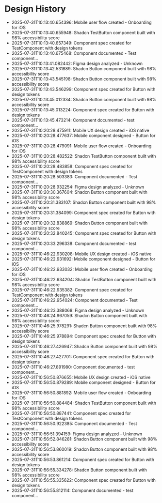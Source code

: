 # Design History

- 2025-07-31T10:13:40.654396: Mobile user flow created - Onboarding for iOS
- 2025-07-31T10:13:40.655948: Shadcn TestButton component built with 98% accessibility score
- 2025-07-31T10:13:40.657349: Component spec created for TestComponent with design tokens
- 2025-07-31T10:13:40.675468: Component documented - Test component...
- 2025-07-31T10:13:41.082442: Figma design analyzed - Unknown
- 2025-07-31T10:13:42.531889: Shadcn Button component built with 98% accessibility score
- 2025-07-31T10:13:43.545198: Shadcn Button component built with 98% accessibility score
- 2025-07-31T10:13:43.546299: Component spec created for Button with design tokens
- 2025-07-31T10:13:45.012334: Shadcn Button component built with 98% accessibility score
- 2025-07-31T10:13:45.013224: Component spec created for Button with design tokens
- 2025-07-31T10:13:45.473214: Component documented - test component...
- 2025-07-31T10:20:28.475911: Mobile UX design created - iOS native
- 2025-07-31T10:20:28.477637: Mobile component designed - Button for iOS
- 2025-07-31T10:20:28.479091: Mobile user flow created - Onboarding for iOS
- 2025-07-31T10:20:28.482522: Shadcn TestButton component built with 98% accessibility score
- 2025-07-31T10:20:28.483858: Component spec created for TestComponent with design tokens
- 2025-07-31T10:20:28.503383: Component documented - Test component...
- 2025-07-31T10:20:28.932254: Figma design analyzed - Unknown
- 2025-07-31T10:20:30.367604: Shadcn Button component built with 98% accessibility score
- 2025-07-31T10:20:31.383107: Shadcn Button component built with 98% accessibility score
- 2025-07-31T10:20:31.384099: Component spec created for Button with design tokens
- 2025-07-31T10:20:32.838869: Shadcn Button component built with 98% accessibility score
- 2025-07-31T10:20:32.840245: Component spec created for Button with design tokens
- 2025-07-31T10:20:33.296338: Component documented - test component...
- 2025-07-31T10:46:22.930208: Mobile UX design created - iOS native
- 2025-07-31T10:46:22.931692: Mobile component designed - Button for iOS
- 2025-07-31T10:46:22.933032: Mobile user flow created - Onboarding for iOS
- 2025-07-31T10:46:22.934204: Shadcn TestButton component built with 98% accessibility score
- 2025-07-31T10:46:22.935382: Component spec created for TestComponent with design tokens
- 2025-07-31T10:46:22.954024: Component documented - Test component...
- 2025-07-31T10:46:23.388068: Figma design analyzed - Unknown
- 2025-07-31T10:46:24.967059: Shadcn Button component built with 98% accessibility score
- 2025-07-31T10:46:25.978291: Shadcn Button component built with 98% accessibility score
- 2025-07-31T10:46:25.978894: Component spec created for Button with design tokens
- 2025-07-31T10:46:27.426947: Shadcn Button component built with 98% accessibility score
- 2025-07-31T10:46:27.427701: Component spec created for Button with design tokens
- 2025-07-31T10:46:27.891980: Component documented - test component...
- 2025-07-31T10:56:50.876655: Mobile UX design created - iOS native
- 2025-07-31T10:56:50.879289: Mobile component designed - Button for iOS
- 2025-07-31T10:56:50.881892: Mobile user flow created - Onboarding for iOS
- 2025-07-31T10:56:50.884484: Shadcn TestButton component built with 98% accessibility score
- 2025-07-31T10:56:50.887441: Component spec created for TestComponent with design tokens
- 2025-07-31T10:56:50.922385: Component documented - Test component...
- 2025-07-31T10:56:51.394159: Figma design analyzed - Unknown
- 2025-07-31T10:56:52.846281: Shadcn Button component built with 98% accessibility score
- 2025-07-31T10:56:53.860019: Shadcn Button component built with 98% accessibility score
- 2025-07-31T10:56:53.861214: Component spec created for Button with design tokens
- 2025-07-31T10:56:55.334278: Shadcn Button component built with 98% accessibility score
- 2025-07-31T10:56:55.335622: Component spec created for Button with design tokens
- 2025-07-31T10:56:55.812114: Component documented - test component...
